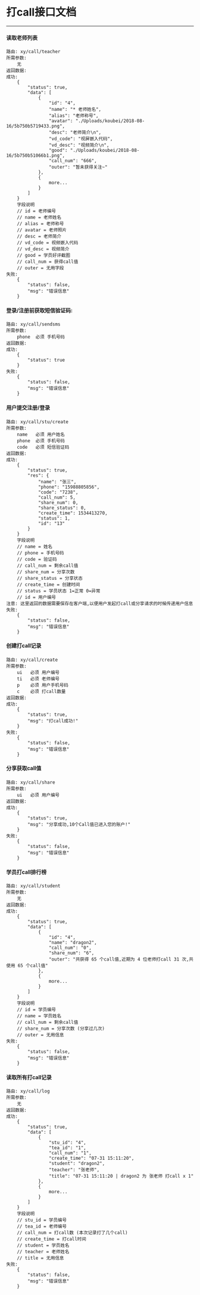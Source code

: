 # 打call接口文档

---

#### 读取老师列表

	路由: xy/call/teacher
	所需参数:
		无
	返回数据:
	成功:
		{
		    "status": true,
		    "data": [
		        {
		            "id": "4",
		            "name": "* 老师姓名",
		            "alias": "老师称号",
		            "avatar": "./Uploads/koubei/2018-08-16/5b750b5719433.png",
		            "desc": "老师简介\n",
		            "vd_code": "视屏嵌入代码",
		            "vd_desc": "视频简介\n",
		            "good": "./Uploads/koubei/2018-08-16/5b750b51066b1.png",
		            "call_num": "666",
		            "outer": "暂未获得关注~"
		        },
		        {
		        	more...
		        }
		    ]
		}
		字段说明
		// id = 老师编号
		// name = 老师姓名
		// alias = 老师称号
		// avatar = 老师照片
		// desc = 老师简介
		// vd_code = 视频嵌入代码
		// vd_desc = 视频简介
		// good = 学员好评截图
		// call_num = 获得call值
		// outer = 无用字段
	失败:
		{
		    "status": false,
		    "msg": "错误信息"
		}


#### 登录/注册前获取短信验证码:

	路由: xy/call/sendsms
	所需参数:
		phone  必须 手机号码
	返回数据:
	成功:
		{
		    "status": true
		}
	失败:
		{
		    "status": false,
		    "msg": "错误信息"
		}

#### 用户提交注册/登录

	路由: xy/call/stu/create
	所需参数:
		name   必须 用户姓名
		phone  必须 手机号码
		code   必须 短信验证码
	返回数据:
	成功:
		{
		    "status": true,
		    "res": {
		        "name": "张三",
		        "phone": "15988805856",
		        "code": "7238",
		        "call_num": 5,
		        "share_num": 0,
		        "share_status": 0,
		        "create_time": 1534413270,
		        "status": 1,
		        "id": "13"
		    }
		}
		字段说明
		// name = 姓名
		// phone = 手机号码
		// code = 验证码
		// call_num = 剩余call值
		// share_num = 分享次数
		// share_status = 分享状态
		// create_time = 创建时间
		// status = 学员状态 1=正常 0=异常
		// id = 用户编号
	注意: 这里返回的数据需要保存在客户端,以便用户发起打call或分享请求的时候传递用户信息
	失败:
		{
		    "status": false,
		    "msg": "错误信息"
		}

#### 创建打call记录

	路由: xy/call/create
	所需参数:
		ui   必须 用户编号
		ti   必须 老师编号
		p    必须 用户手机号码
		c    必须 打call数量
	返回数据:
	成功:
		{
		    "status": true,
		    "msg": "打call成功!"
		}
	失败:
		{
		    "status": false,
		    "msg": "错误信息"
		}

#### 分享获取call值

	路由: xy/call/share
	所需参数:
		ui   必须 用户编号
	返回数据:
	成功:
		{
		    "status": true,
		    "msg": "分享成功,10个Call值已进入您的账户!"
		}
	失败:
		{
		    "status": false,
		    "msg": "错误信息"
		}


#### 学员打call排行榜

	路由: xy/call/student
	所需参数:
		无
	返回数据:
	成功:
		{
		    "status": true,
		    "data": [
		        {
		            "id": "4",
		            "name": "dragon2",
		            "call_num": "0",
		            "share_num": "6",
		            "outer": "共获得 65 个call值,近期为 4 位老师打call 31 次,共使用 65 个call值"
		        },
		        {
		            more...
		        }
		    ]
		}
		字段说明
		// id = 学员编号
		// name = 学员姓名
		// call_num = 剩余call值
		// share_num = 分享次数 (分享过几次)
		// outer = 无用信息
	失败:
		{
		    "status": false,
		    "msg": "错误信息"
		}

#### 读取所有打call记录	

	路由: xy/call/log
	所需参数:
		无
	返回数据:
	成功:
		{
		    "status": true,
		    "data": [
		        {
		            "stu_id": "4",
		            "tea_id": "1",
		            "call_num": "1",
		            "create_time": "07-31 15:11:20",
		            "student": "dragon2",
		            "teacher": "张老师",
		            "title": "07-31 15:11:20 | dragon2 为 张老师 打call x 1"
		        },
		        {
		            more...
		        }
		    ]
		}
		字段说明
		// stu_id = 学员编号
		// tea_id = 老师编号
		// call_num = 打call数 (本次记录打了几个call)
		// create_time = 打call时间
		// student = 学员姓名
		// teacher = 老师姓名
		// title = 无用信息
	失败:
		{
		    "status": false,
		    "msg": "错误信息"
		}